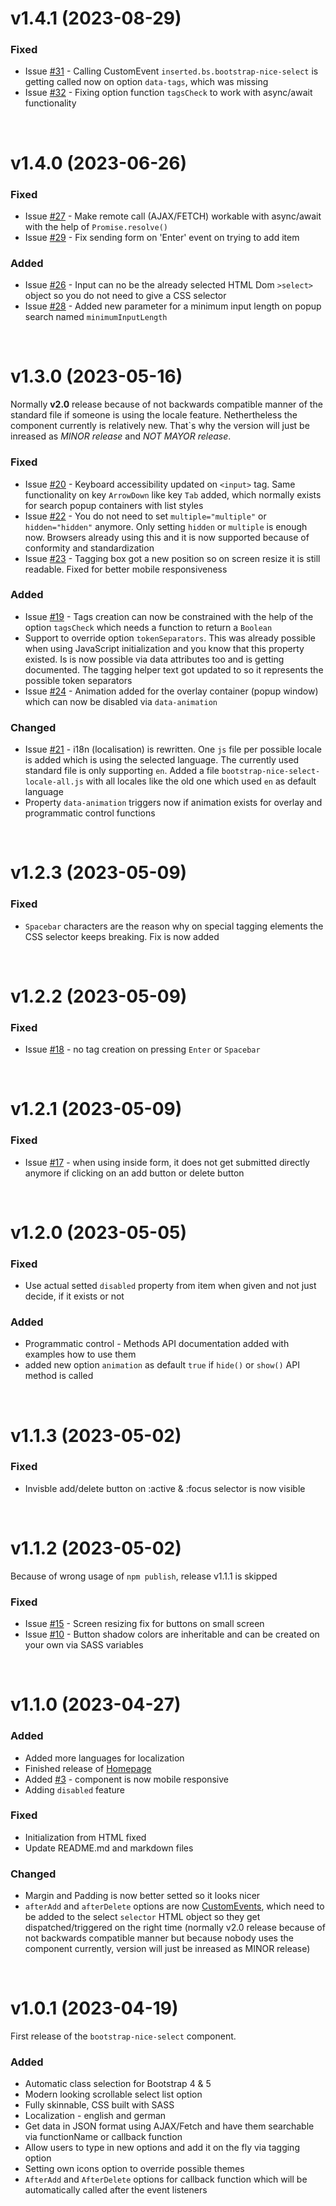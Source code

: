 # **v1.4.1 (2023-08-29)**

### **Fixed**

- Issue [#31](https://github.com/kevingostomski/bootstrap-nice-select/issues/31) - Calling CustomEvent `inserted.bs.bootstrap-nice-select` is getting called now on option `data-tags`, which was missing
- Issue [#32](https://github.com/kevingostomski/bootstrap-nice-select/issues/32) - Fixing option function `tagsCheck` to work with async/await functionality

&nbsp;

# **v1.4.0 (2023-06-26)**

### **Fixed**

- Issue [#27](https://github.com/kevingostomski/bootstrap-nice-select/issues/27) - Make remote call (AJAX/FETCH) workable with async/await with the help of `Promise.resolve()`
- Issue [#29](https://github.com/kevingostomski/bootstrap-nice-select/issues/29) - Fix sending form on 'Enter' event on trying to add item

### **Added**

- Issue [#26](https://github.com/kevingostomski/bootstrap-nice-select/issues/26) - Input can no be the already selected HTML Dom `>select>` object so you do not need to give a CSS selector
- Issue [#28](https://github.com/kevingostomski/bootstrap-nice-select/issues/28) - Added new parameter for a minimum input length on popup search named `minimumInputLength`

&nbsp;

# **v1.3.0 (2023-05-16)**

Normally **v2.0** release because of not backwards compatible manner of the standard file if someone is using the locale feature. Nethertheless the component currently is relatively new. That`s why the version will just be inreased as *MINOR release* and *NOT MAYOR release*.

### **Fixed**

- Issue [#20](https://github.com/kevingostomski/bootstrap-nice-select/issues/20) - Keyboard accessibility updated on `<input>` tag. Same functionality on key `ArrowDown` like key `Tab` added, which normally exists for search popup containers with list styles
- Issue [#22](https://github.com/kevingostomski/bootstrap-nice-select/issues/22) - You do not need to set `multiple="multiple"` or `hidden="hidden"` anymore. Only setting `hidden` or `multiple` is enough now. Browsers already using this and it is now supported because of conformity and standardization
- Issue [#23](https://github.com/kevingostomski/bootstrap-nice-select/issues/23) - Tagging box got a new position so on screen resize it is still readable. Fixed for better mobile responsiveness

### **Added**

- Issue [#19](https://github.com/kevingostomski/bootstrap-nice-select/issues/19) - Tags creation can now be constrained with the help of the option `tagsCheck` which needs a function to return a `Boolean`
- Support to override option `tokenSeparators`. This was already possible when using JavaScript initialization and you know that this property existed. Is is now possible via data attributes too and is getting documented. The tagging helper text got updated to so it represents the possible token separators
- Issue [#24](https://github.com/kevingostomski/bootstrap-nice-select/issues/24) - Animation added for the overlay container (popup window) which can now be disabled via `data-animation`

### **Changed**

- Issue [#21](https://github.com/kevingostomski/bootstrap-nice-select/issues/21) - i18n (localisation) is rewritten. One `js` file per possible locale is added which is using the selected language. The currently used standard file is only supporting `en`. Added a file `bootstrap-nice-select-locale-all.js` with all locales like the old one which used `en` as default language
- Property `data-animation` triggers now if animation exists for overlay and programmatic control functions

&nbsp;

# **v1.2.3 (2023-05-09)**

### **Fixed**

- `Spacebar` characters are the reason why on special tagging elements the CSS selector keeps breaking. Fix is now added

&nbsp;

# **v1.2.2 (2023-05-09)**

### **Fixed**

- Issue [#18](https://github.com/kevingostomski/bootstrap-nice-select/issues/18) - no tag creation on pressing `Enter` or `Spacebar`

&nbsp;

# **v1.2.1 (2023-05-09)**

### **Fixed**

- Issue [#17](https://github.com/kevingostomski/bootstrap-nice-select/issues/17) - when using inside form, it does not get submitted directly anymore if clicking on an add button or delete button

&nbsp;

# **v1.2.0 (2023-05-05)**

### **Fixed**

- Use actual setted `disabled` property from item when given and not just decide, if it exists or not

### **Added**

- Programmatic control - Methods API documentation added with examples how to use them
- added new option `animation` as default `true` if `hide()` or `show()` API method is called

&nbsp;

# **v1.1.3 (2023-05-02)**

### **Fixed**

- Invisble add/delete button on :active & :focus selector is now visible

&nbsp;

# **v1.1.2 (2023-05-02)**

Because of wrong usage of `npm publish`, release v1.1.1 is skipped

### **Fixed**

- Issue [#15](https://github.com/kevingostomski/bootstrap-nice-select/issues/15) - Screen resizing fix for buttons on small screen
- Issue [#10](https://github.com/kevingostomski/bootstrap-nice-select/issues/10) - Button shadow colors are inheritable and can be created on your own via SASS variables

&nbsp;

# **v1.1.0 (2023-04-27)**

### **Added**

- Added more languages for localization
- Finished release of [Homepage](https://kevingostomski.github.io/bootstrap-nice-select/) 
- Added [#3](https://github.com/kevingostomski/bootstrap-nice-select/issues/3) - component is now mobile responsive
- Adding `disabled` feature

### **Fixed**

- Initialization from HTML fixed
- Update README.md and markdown files

### **Changed**

- Margin and Padding is now better setted so it looks nicer
- `afterAdd` and `afterDelete` options are now [CustomEvents](https://developer.mozilla.org/en-US/docs/Web/API/CustomEvent/CustomEvent), which need to be added to the select `selector` HTML object so they get dispatched/triggered on the right time (normally v2.0 release because of not backwards compatible manner but because nobody uses the component currently, version will just be inreased as MINOR release)

&nbsp;

# **v1.0.1 (2023-04-19)**

First release of the `bootstrap-nice-select` component.

### **Added**

- Automatic class selection for Bootstrap 4 & 5 
- Modern looking scrollable select list option
- Fully skinnable, CSS built with SASS 
- Localization - english and german
- Get data in JSON format using AJAX/Fetch and have them searchable via functionName or callback function
- Allow users to type in new options and add it on the fly via tagging option
- Setting own icons option to override possible themes
- `AfterAdd` and `AfterDelete` options for callback function which will be automatically called after the event listeners